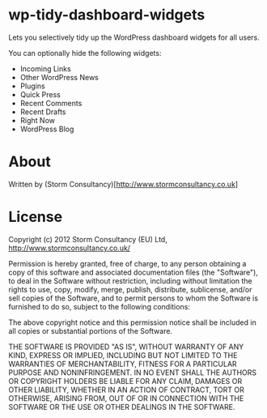 wp-tidy-dashboard-widgets
=========================

Lets you selectively tidy up the WordPress dashboard widgets for all users.

You can optionally hide the following widgets:

- Incoming Links  
- Other WordPress News  
- Plugins  
- Quick Press  
- Recent Comments  
- Recent Drafts  
- Right Now  
- WordPress Blog  

About
=====

Written by (Storm Consultancy)[http://www.stormconsultancy.co.uk]

License
=======

Copyright (c) 2012 Storm Consultancy (EU) Ltd, 
<http://www.stormconsultancy.co.uk/>

Permission is hereby granted, free of charge, to any person obtaining
a copy of this software and associated documentation files (the
"Software"), to deal in the Software without restriction, including
without limitation the rights to use, copy, modify, merge, publish,
distribute, sublicense, and/or sell copies of the Software, and to
permit persons to whom the Software is furnished to do so, subject to
the following conditions:

The above copyright notice and this permission notice shall be
included in all copies or substantial portions of the Software.

THE SOFTWARE IS PROVIDED "AS IS", WITHOUT WARRANTY OF ANY KIND,
EXPRESS OR IMPLIED, INCLUDING BUT NOT LIMITED TO THE WARRANTIES OF
MERCHANTABILITY, FITNESS FOR A PARTICULAR PURPOSE AND
NONINFRINGEMENT. IN NO EVENT SHALL THE AUTHORS OR COPYRIGHT HOLDERS BE
LIABLE FOR ANY CLAIM, DAMAGES OR OTHER LIABILITY, WHETHER IN AN ACTION
OF CONTRACT, TORT OR OTHERWISE, ARISING FROM, OUT OF OR IN CONNECTION
WITH THE SOFTWARE OR THE USE OR OTHER DEALINGS IN THE SOFTWARE.